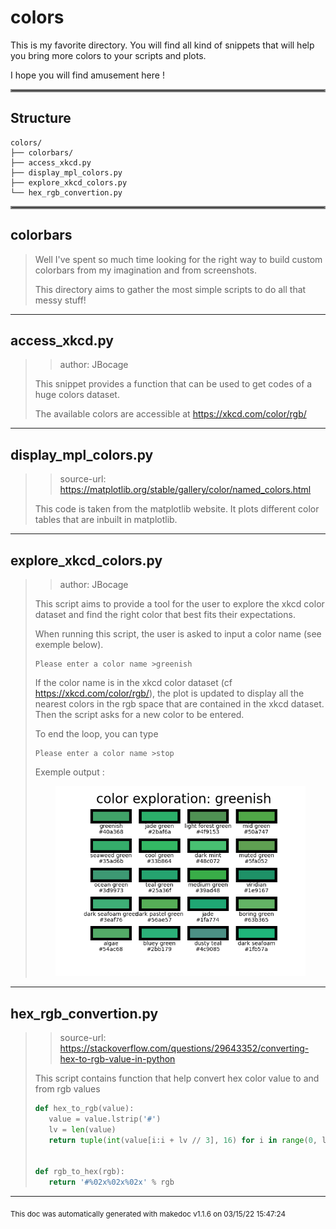 # colors

This is my favorite directory. You will find all kind of snippets that will help you
bring more colors to your scripts and plots. 

I hope you will find amusement here !
<hr style="border:2px solid gray"> </hr>

## Structure 
```
colors/
├── colorbars/
├── access_xkcd.py
├── display_mpl_colors.py
├── explore_xkcd_colors.py
└── hex_rgb_convertion.py
```

<hr style="border:2px solid gray"> </hr>

## colorbars
>
>Well I've spent so much time looking for the right way to build custom colorbars
>from my imagination and from screenshots. 
>
>This directory aims to gather the most simple scripts to do all that messy stuff! 
---
## access_xkcd.py
>> author: JBocage
>
>This snippet provides a function that can be used to get codes of a huge colors dataset.
>
>The available colors are accessible at https://xkcd.com/color/rgb/

---
## display_mpl_colors.py
>> source-url: https://matplotlib.org/stable/gallery/color/named_colors.html
>
>This code is taken from the matplotlib website. It plots different color tables
>that are inbuilt in matplotlib.

---
## explore_xkcd_colors.py
>> author: JBocage
>
>This script aims to provide a tool for the user to explore the xkcd color dataset and find the right color that best
>fits their expectations.
>
>When running this script, the user is asked to input a color name (see exemple below).
>
>```
>Please enter a color name >greenish
>```
>
>If the color name is in the xkcd color dataset (cf https://xkcd.com/color/rgb/),
>the plot is updated to display all the nearest colors in the rgb space that are contained in the xkcd dataset.
>Then the script asks for a new color to be entered.
>
>To end the loop, you can type
>
>```
>Please enter a color name >stop
>```
>
>Exemple output :
>
><p align="center"><img src="./../../doc/imgs/explore_xkcd_colors_output.png" alt="drawing" class="center" width="400"/>
>

---
## hex_rgb_convertion.py
>> source-url: https://stackoverflow.com/questions/29643352/converting-hex-to-rgb-value-in-python
>
>This script contains function that help convert hex color value to and from rgb values
>
>```python
>def hex_to_rgb(value):
>    value = value.lstrip('#')
>    lv = len(value)
>    return tuple(int(value[i:i + lv // 3], 16) for i in range(0, lv, lv // 3))
>
>
>def rgb_to_hex(rgb):
>    return '#%02x%02x%02x' % rgb
>```
>

---




<sub>This doc was automatically generated with makedoc v1.1.6 on  03/15/22 15:47:24 